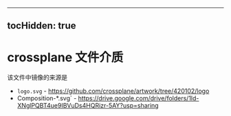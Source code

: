 ---

## tocHidden: true

# crossplane 文件介质

该文件中镜像的来源是

* `logo.svg` - https://github.com/crossplane/artwork/tree/420102/logo
* Composition-*.svg` - https://drive.google.com/drive/folders/1ld-XNglPQBT4ue9IBVuDs4HQRizr-5AY?usp=sharing
